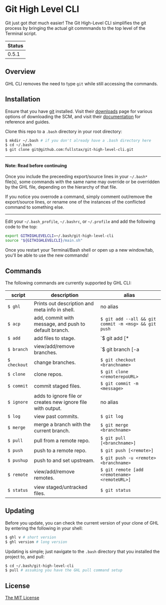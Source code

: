 # Git High Level CLI

Git just got *that* much easier! The Git High-Level CLI simplifies the git process by bringing the actual git commmands to the top level of the Terminal script.

|Status|
|------|
|0.5.1 |

## Overview

GHL CLI removes the need to type `git` while still accessing the commands.

## Installation

Ensure that you have [git](https://git-scm.com/) installed. Visit their [downloads](https://git-scm.com/downloads) page for various options of downloading the SCM, and visit their [documentation](https://git-scm.com/doc) for reference and guides.

Clone this repo to a `.bash` directory in your root directory:

```bash
$ mkdir ~/.bash # if you don't already have a .bash directory here
$ cd ~/.bash
$ git clone git@github.com:fullstax/git-high-level-cli.git
```

---
#### Note: Read before continuing
Once you include the preceeding export/source lines in your `~/.bash*` file(s), some commands with the same name may override or be overridden by the GHL file, depending on the hierarchy of that file. 

If you notice you overrode a command, simply comment out/remove the export/source lines, or rename one of the instances of the conflicted command to something else.  

---

Edit your `~/.bash_profile`, `~/.bashrc`, or `~/.profile` and add the following code to the top:

```bash
export GITHIGHLEVELCLI=~/.bash/git-high-level-cli
source "${GITHIGHLEVELCLI}/main.sh"
```
Once you restart your Terminal/Bash shell or open up a new window/tab, you'll be able to use the new commands!

## Commands

The following commands are currently supported by GHL CLI:

|script|description|alias|
|------|-----------|-----|
|`$ ghl`|Prints out description and meta info in shell.|no alias|
|`$ acp`|add, commit with message, and push to default branch.|`$ git add --all && git commit -m <msg> && git push`|
|`$ add`|add files to stage.|`$ git add [*|.|--all|<files>]`|
|`$ branch`|view/add/remove branches.|`$ git branch [-a|-d|<branchname>]`|
|`$ checkout`|change branches.|`$ git checkout <branchname>`|
|`$ clone`|clone repos.|`$ git clone <remoterepoURL>`|
|`$ commit`|commit staged files.|`$ git commit -m <message>`|
|`$ ignore`|adds to ignore file or creates new ignore file with output.|no alias|
|`$ log`|view past commits.|`$ git log`|
|`$ merge`|merge a branch with the current branch.|`$ git merge <branchname>`|
|`$ pull`|pull from a remote repo.|`$ git pull [<branchname>]`|
|`$ push`|push to a remote repo.|`$ git push [<remote>]`|
|`$ pushup`|push to and set upstream.|`$ git push -u <remote> <branchname>`|
|`$ remote`|view/add/remove remotes.|`$ git remote [add <remotename> <remoteURL>]`|
|`$ status`|view staged/untracked files.|`$ git status`|


## Updating

Before you update, you can check the current version of your clone of GHL by entering the following in your shell:

```bash
$ ghl v # short version
$ ghl version # long version
```

Updating is simple; just navigate to the `.bash` directory that you installed the project to, and pull:

```bash
$ cd ~/.bash/git-high-level-cli
$ pull # assuming you have the GHL pull command setup
```

## License

[The MIT License](https://github.com/fullstax/git-high-level-cli/blob/master/LICENSE)
